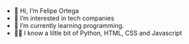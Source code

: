 - 👋 Hi, I’m Felipe Ortega 
- 👀 I’m interested in tech companies
- 🌱 I’m currently learning programming.
- 🧑‍💻 I know a liltle bit of Python, HTML, CSS and Javascript

<!---
PipeJuan/Pipejuan is a ✨ special ✨ repository because its `README.md` (this file) appears on your GitHub profile.
You can click the Preview link to take a look at your changes.
--->
